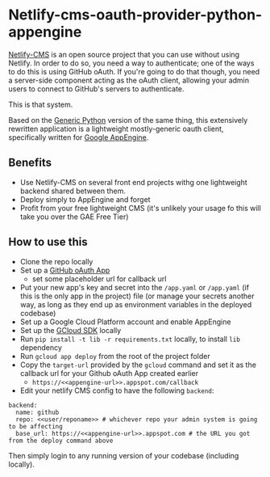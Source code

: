 # Netlify-cms-oauth-provider-python-appengine

[Netlify-CMS](https://www.netlifycms.org/) is an open source project that you can use without using Netlify. In order to do so, you need a way to authenticate; one of the ways to do this is using GitHub oAuth. If you're going to do that though, you need a server-side component acting as the oAuth client, allowing your admin users to connect to GitHub's servers to authenticate.

This is that system.

Based on the [Generic Python](https://github.com/davidejones/netlify-cms-oauth-provider-python)
version of the same thing, this extensively rewritten application is a lightweight mostly-generic oauth client, specifically written for [Google AppEngine](https://cloud.google.com/appengine/).

## Benefits

* Use Netlify-CMS on several front end projects withg one lightweight backend shared between them. 
* Deploy simply to AppEngine and forget
* Profit from your free lightweight CMS (it's unlikely your usage fo this will take you over the GAE Free Tier)

## How to use this

* Clone the repo locally
* Set up a [GitHub oAuth App](https://developer.github.com/apps/building-oauth-apps/creating-an-oauth-app/)
  * set some placeholder url for callback url
* Put your new app's key and secret into the `/app.yaml` or `/app.yaml` (if this is the only app in the project) file (or manage your secrets another way, as long as they end up as environment variables in the deployed codebase)
* Set up a Google Cloud Platform account and enable AppEngine
* Set up the [GCloud SDK](https://cloud.google.com/sdk/) locally
* Run `pip install -t lib -r requirements.txt` locally, to install `lib` dependency
* Run `gcloud app deploy` from the root of the project folder
* Copy the `target-url` provided by the `gcloud` command and set it as the callback url for your Github oAuth App created earlier
   * `https://<<appengine-url>>.appspot.com/callback`
* Edit your netlify CMS config to have the following `backend`:

```
backend:
  name: github
  repo: <<user/reponame>> # whichever repo your admin system is going to be affecting
  base_url: https://<<appengine-url>>.appspot.com # the URL you got from the deploy command above
 ```
 
 Then simply login to any running version of your codebase (including locally). 
